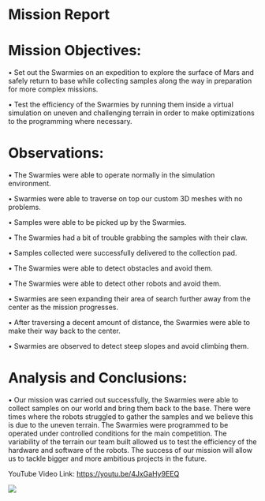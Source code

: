 # Mission Report

# Mission Objectives:

•	Set out the Swarmies on an expedition to explore the surface of Mars and safely return to base while collecting samples along the way in preparation for more complex missions.

•	Test the efficiency of the Swarmies by running them inside a virtual simulation on uneven and challenging terrain in order to make optimizations to the programming where necessary.

# Observations:

•	The Swarmies were able to operate normally in the simulation environment.

•	Swarmies were able to traverse on top our custom 3D meshes with no problems.

•	Samples were able to be picked up by the Swarmies.

•	The Swarmies had a bit of trouble grabbing the samples with their claw.

•	Samples collected were successfully delivered to the collection pad.

•	The Swarmies were able to detect obstacles and avoid them.

•	The Swarmies were able to detect other robots and avoid them.

•	Swarmies are seen expanding their area of search further away from the center as the mission progresses.

•	After traversing a decent amount of distance, the Swarmies were able to make their way back to the center.

•	Swarmies are observed to detect steep slopes and avoid climbing them.

# Analysis and Conclusions:

•	Our mission was carried out successfully, the Swarmies were able to collect samples on our world and bring them back to the base. There were times where the robots struggled to gather the samples and we believe this is due to the uneven terrain. The Swarmies were programmed to be operated under controlled conditions for the main competition. The variability of the terrain our team built allowed us to test the efficiency of the hardware and software of the robots. The success of our mission will allow us to tackle bigger and more ambitious projects in the future.

YouTube Video Link: https://youtu.be/4JxGaHy9EEQ 

[![](http://img.youtube.com/vi/4JxGaHy9EEQ/0.jpg)](https://youtu.be/4JxGaHy9EEQ "UPRA Swarmathon Team: Mission to Mars ")
